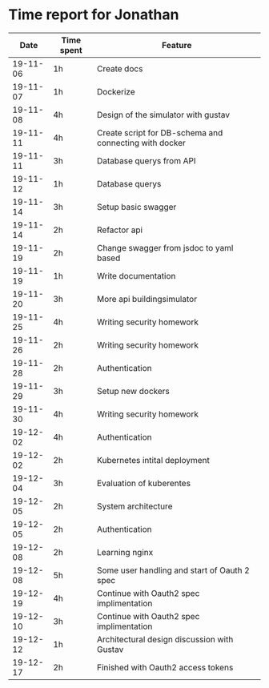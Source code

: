 # Time report for Jonathan


Date | Time spent | Feature
--- | --- | ---
19-11-06 | 1h | Create docs
19-11-07 | 1h | Dockerize
19-11-08 | 4h | Design of the simulator with gustav
19-11-11 | 4h | Create script for DB-schema and connecting with docker
19-11-11 | 3h | Database querys from API
19-11-12 | 1h | Database querys
19-11-14 | 3h | Setup basic swagger
19-11-14 | 2h | Refactor api
19-11-19 | 2h | Change swagger from jsdoc to yaml based
19-11-19 | 1h | Write documentation
19-11-20 | 3h | More api buildingsimulator
19-11-25 | 4h | Writing security homework
19-11-26 | 2h | Writing security homework
19-11-28 | 2h | Authentication
19-11-29 | 3h | Setup new dockers
19-11-30 | 4h | Writing security homework
19-12-02 | 4h | Authentication
19-12-02 | 2h | Kubernetes intital deployment
19-12-04 | 3h | Evaluation of kuberentes
19-12-05 | 2h | System architecture
19-12-05 | 2h | Authentication
19-12-08 | 2h | Learning nginx
19-12-08 | 5h | Some user handling and start of Oauth 2 spec
19-12-19 | 4h | Continue with Oauth2 spec implimentation
19-12-10 | 3h | Continue with Oauth2 spec implimentation
19-12-12 | 1h | Architectural design discussion with Gustav
19-12-17 | 2h | Finished with Oauth2 access tokens
